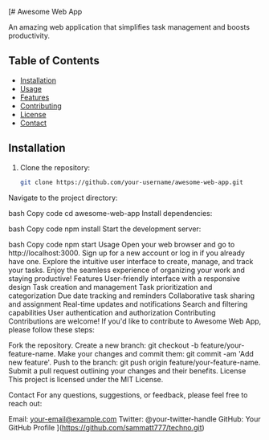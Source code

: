 [# Awesome Web App

An amazing web application that simplifies task management and boosts productivity.

## Table of Contents
- [Installation](#installation)
- [Usage](#usage)
- [Features](#features)
- [Contributing](#contributing)
- [License](#license)
- [Contact](#contact)

## Installation

1. Clone the repository:

   ```bash
   git clone https://github.com/your-username/awesome-web-app.git
Navigate to the project directory:

bash
Copy code
cd awesome-web-app
Install dependencies:

bash
Copy code
npm install
Start the development server:

bash
Copy code
npm start
Usage
Open your web browser and go to http://localhost:3000.
Sign up for a new account or log in if you already have one.
Explore the intuitive user interface to create, manage, and track your tasks.
Enjoy the seamless experience of organizing your work and staying productive!
Features
User-friendly interface with a responsive design
Task creation and management
Task prioritization and categorization
Due date tracking and reminders
Collaborative task sharing and assignment
Real-time updates and notifications
Search and filtering capabilities
User authentication and authorization
Contributing
Contributions are welcome! If you'd like to contribute to Awesome Web App, please follow these steps:

Fork the repository.
Create a new branch: git checkout -b feature/your-feature-name.
Make your changes and commit them: git commit -am 'Add new feature'.
Push to the branch: git push origin feature/your-feature-name.
Submit a pull request outlining your changes and their benefits.
License
This project is licensed under the MIT License.

Contact
For any questions, suggestions, or feedback, please feel free to reach out:

Email: your-email@example.com
Twitter: @your-twitter-handle
GitHub: Your GitHub Profile
](https://github.com/sammatt777/techno.git)
